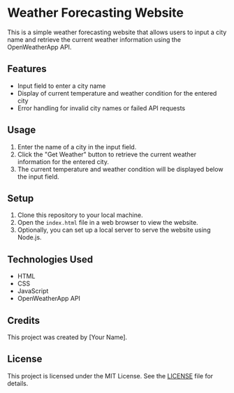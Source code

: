 # Weather Forecasting Website

This is a simple weather forecasting website that allows users to input a city name and retrieve the current weather information using the OpenWeatherApp API.

## Features

- Input field to enter a city name
- Display of current temperature and weather condition for the entered city
- Error handling for invalid city names or failed API requests

## Usage

1. Enter the name of a city in the input field.
2. Click the "Get Weather" button to retrieve the current weather information for the entered city.
3. The current temperature and weather condition will be displayed below the input field.

## Setup

1. Clone this repository to your local machine.
2. Open the `index.html` file in a web browser to view the website.
3. Optionally, you can set up a local server to serve the website using Node.js.

## Technologies Used

- HTML
- CSS
- JavaScript
- OpenWeatherApp API

## Credits

This project was created by [Your Name].

## License

This project is licensed under the MIT License. See the [LICENSE](LICENSE) file for details.
